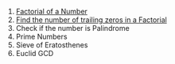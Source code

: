 1.  [Factorial of a Number](factorial.java)
2.  [Find the number of trailing zeros in a Factorial](TrailingZeroes.java)
3.  Check if the number is Palindrome
4.  Prime Numbers
5.  Sieve of Eratosthenes
6.  Euclid GCD
